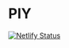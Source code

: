 # PIY
[![Netlify Status](https://api.netlify.com/api/v1/badges/3f88358c-26b8-4c87-a732-16cb5729bad5/deploy-status)](https://app.netlify.com/sites/piysocial/deploys)
